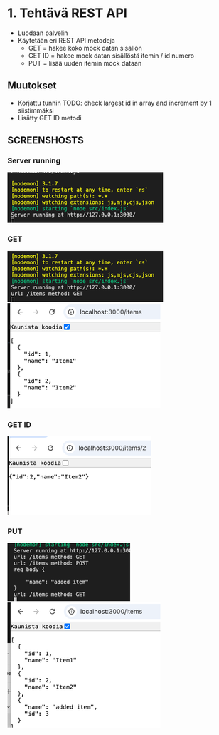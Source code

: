 # 1. Tehtävä REST API

- Luodaan palvelin
- Käytetään eri REST API metodeja
  - GET = hakee koko mock datan sisällön
  - GET ID = hakee mock datan sisällöstä itemin / id numero
  - PUT = lisää uuden itemin mock dataan

## Muutokset

- Korjattu tunnin TODO: check largest id in array and increment by 1 siistimmäksi
- Lisätty GET ID metodi

## SCREENSHOSTS

### Server running

![Server running](ss/1.png)

### GET

![GET res](ss/2.png)
![GET](ss/3.png)

### GET ID

![GET ID](ss/ss2.png)

### PUT

![PUT 1](ss/4.png)
![PUT 2](ss/5.png)
